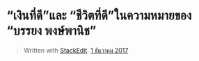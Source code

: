 
“เงินที่ดี”และ “ชีวิตที่ดี”ในความหมายของ “บรรยง พงษ์พานิช”
===

> Written with [StackEdit](https://stackedit.io/). [1 ธันวาคม 2017](https://thaipublica.org/2017/12/good-life-financially/)
<!--stackedit_data:
eyJoaXN0b3J5IjpbNzE0MTA2MjkyXX0=
-->